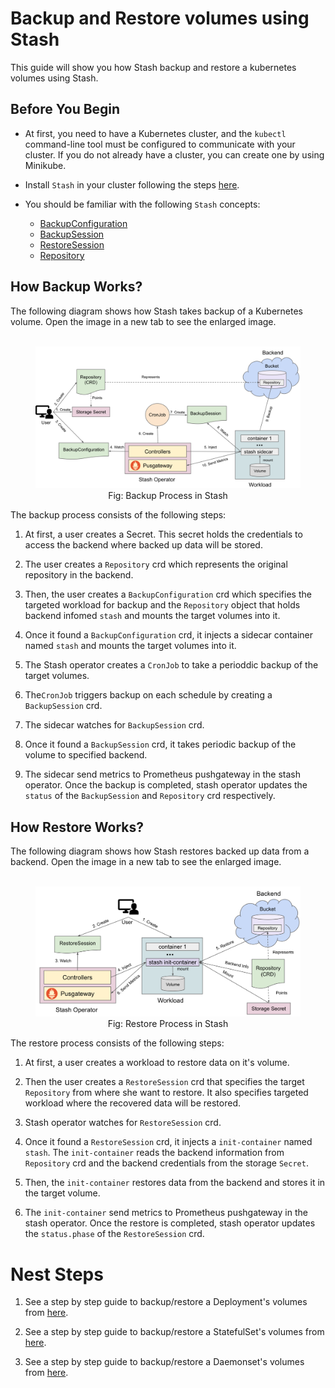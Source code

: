 # Backup and Restore volumes using Stash

This guide will show you how Stash backup and restore a kubernetes volumes using Stash.

## Before You Begin

- At first, you need to have a Kubernetes cluster, and the `kubectl` command-line tool must be configured to communicate with your cluster. If you do not already have a cluster, you can create one by using Minikube.

- Install `Stash` in your cluster following the steps [here](https://appscode.com/products/stash/0.8.3/setup/install/).

- You should be familiar with the following `Stash` concepts:
  - [BackupConfiguration](/docs/concepts/crds/backupconfiguration.md/)
  - [BackupSession](/docs/concepts/crds/backupsession.md/)
  - [RestoreSession](/docs/concepts/crds/restoresession.md/)
  - [Repository](/docs/concepts/crds/repository.md/)

## How Backup Works?

The following diagram shows how Stash takes backup of a Kubernetes volume. Open the image in a new tab to see the enlarged image.

<figure align="center">
  <img alt="Stash Backup Flow" src="/docs/images/v1beta1/backends/workloads/backup_overview.svg">
<figcaption align="center">Fig: Backup Process in Stash</figcaption>
</figure>

The backup process consists of the following steps:

1. At first, a user creates a Secret. This secret holds the credentials to access the backend where backed up data will be stored.

2. The user creates a `Repository` crd which represents the original repository in the backend.
  
3. Then, the user creates a `BackupConfiguration` crd which specifies the targeted workload for backup and the `Repository` object that holds backend infomed `stash` and mounts the target volumes into it.

4. Once it found a `BackupConfiguration` crd, it injects a sidecar container named `stash` and mounts the target volumes into it.

5. The Stash operator creates a `CronJob` to take a perioddic backup of the target volumes.  

6. The`CronJob` triggers backup on each schedule by creating a `BackupSession` crd.

7. The sidecar watches for `BackupSession` crd.

8. Once it found a `BackupSession` crd, it takes periodic backup of the volume to specified backend.

9.  The sidecar send metrics to Prometheus pushgateway in the stash operator. Once the backup is completed, stash operator updates the `status` of the `BackupSession` and `Repository` crd respectively.

## How Restore Works?

The following diagram shows how Stash restores backed up data from a backend. Open the image in a new tab to see the enlarged image.

<figure align="center">
  <img alt="Stash Backup Flow" src="/docs/images/v1beta1/backends/workloads/restore_overview.svg">
<figcaption align="center">Fig: Restore Process in Stash</figcaption>
</figure>

The restore process consists of the following steps:

1. At first, a user creates a workload to restore data on it's volume.

2. Then the user creates a `RestoreSession` crd that specifies the target `Repository` from where she want to restore. It also specifies targeted workload where the recovered data will be restored.

3. Stash operator watches for `RestoreSession` crd.

4. Once it found a `RestoreSession` crd, it injects a `init-container` named `stash`. The `init-container` reads the backend information from `Repository` crd and the backend credentials from the storage `Secret`.

5. Then, the `init-container` restores data from the backend and stores it in the target volume.

6. The `init-container` send metrics to Prometheus pushgateway in the stash operator. Once the restore is completed, stash operator updates the `status.phase` of the `RestoreSession` crd.

# Nest Steps

1. See a step by step guide to backup/restore a Deployment's volumes from [here](docs/guides/latest/workloads/deployment.md).

2. See a step by step guide to backup/restore a StatefulSet's volumes from [here](docs/guides/latest/workloads/statefulset.md).

3. See a step by step guide to backup/restore a Daemonset's volumes from [here](docs/guides/latest/workloads/daemonset.md).